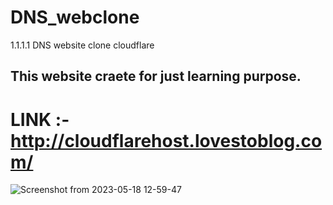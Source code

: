 # DNS_webclone
1.1.1.1 DNS website clone cloudflare

## This website craete for just learning purpose.

# LINK :- http://cloudflarehost.lovestoblog.com/

![Screenshot from 2023-05-18 12-59-47](https://github.com/Nickpatel008/DNS_webclone/assets/54436939/e582fd28-6d18-4abc-a8f3-aa42d74e524e)

